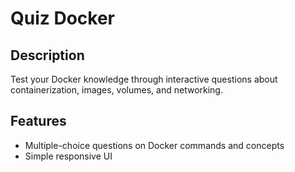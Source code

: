 # Quiz Docker

## Description
Test your Docker knowledge through interactive questions about containerization, images, volumes, and networking.

## Features
- Multiple-choice questions on Docker commands and concepts
- Simple responsive UI
